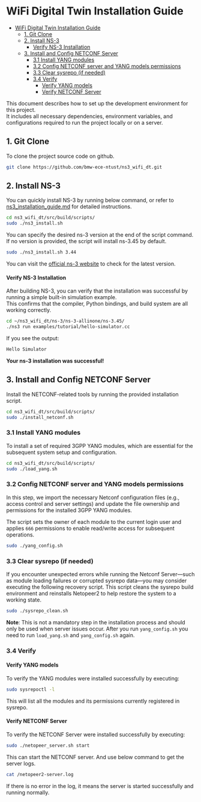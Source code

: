 # WiFi Digital Twin Installation Guide

- [WiFi Digital Twin Installation Guide](#wifi-digital-twin-installation-guide)
  - [1. Git Clone](#1-git-clone)
  - [2. Install NS-3](#2-install-ns-3)
      - [Verify NS-3 Installation](#verify-ns-3-installation)
  - [3. Install and Config NETCONF Server](#3-install-and-config-netconf-server)
    - [3.1 Install YANG modules](#31-install-yang-modules)
    - [3.2 Config NETCONF server and YANG models permissions](#32-config-netconf-server-and-yang-models-permissions)
    - [3.3 Clear sysrepo (if needed)](#33-clear-sysrepo-if-needed)
    - [3.4 Verify](#34-verify)
      - [Verify YANG models](#verify-yang-models)
      - [Verify NETCONF Server](#verify-netconf-server)


This document describes how to set up the development environment for this project.  
It includes all necessary dependencies, environment variables, and configurations required to run the project locally or on a server.

## 1. Git Clone
To clone the project source code on github.

```bash
git clone https://github.com/bmw-ece-ntust/ns3_wifi_dt.git
```

## 2. Install NS-3
You can quickly install NS-3 by running below command, or refer to [ns3_installation_guide.md]() for detailed instructions.

```bash
cd ns3_wifi_dt/src/build/scripts/
sudo ./ns3_install.sh
```
You can specify the desired ns-3 version at the end of the script command. If no version is provided, the script will install ns-3.45 by default.
```bash
sudo ./ns3_install.sh 3.44
```
You can visit the [official ns-3 website](https://www.nsnam.org/releases/) to check for the latest version.

#### Verify NS-3 Installation
After building NS-3, you can verify that the installation was successful by running a simple built-in simulation example.  
This confirms that the compiler, Python bindings, and build system are all working correctly.

```bash
cd ~/ns3_wifi_dt/ns-3/ns-3-allinone/ns-3.45/
./ns3 run examples/tutorial/hello-simulator.cc
```

If you see the output:
```txt
Hello Simulator
```

**Your ns-3 installation was successful!**

## 3. Install and Config NETCONF Server

Install the NETCONF-related tools by running the provided installation script. 
```bash
cd ns3_wifi_dt/src/build/scripts/
sudo ./install_netconf.sh
```

### 3.1 Install YANG modules
To install a set of required 3GPP YANG modules, which are essential for the subsequent system setup and configuration. 

```bash
cd ns3_wifi_dt/src/build/scripts/
sudo ./load_yang.sh
```

### 3.2 Config NETCONF server and YANG models permissions

In this step, we import the necessary Netconf configuration files (e.g., access control and server settings) and update the file ownership and permissions for the installed 3GPP YANG modules.

The script sets the owner of each module to the current login user and applies `666` permissions to enable read/write access for subsequent operations.

```bash
sudo ./yang_config.sh
```

### 3.3 Clear sysrepo (if needed)
If you encounter unexpected errors while running the Netconf Server—such as module loading failures or corrupted sysrepo data—you may consider executing the following recovery script. 
This script cleans the sysrepo build environment and reinstalls Netopeer2 to help restore the system to a working state.

```bash
sudo ./sysrepo_clean.sh
```
**Note**: This is not a mandatory step in the installation process and should only be used when server issues occur.
After you run `yang_config.sh` you need to run `load_yang.sh` and `yang_config.sh` again.


### 3.4 Verify

#### Verify YANG models
To verify the YANG modules were installed successfully by executing: 
```bash
sudo sysrepoctl -l
```
This will list all the modules and its permissions currently registered in sysrepo.

#### Verify NETCONF Server
To verify the NETCONF Server were installed successfully by executing:
```bash
sudo ./netopeer_server.sh start
```
This can start the NETCONF server.
And use below command to get the server logs.
```bash
cat /netopeer2-server.log
```
If there is no error in the log, it means the server is started successfully and running normally.
